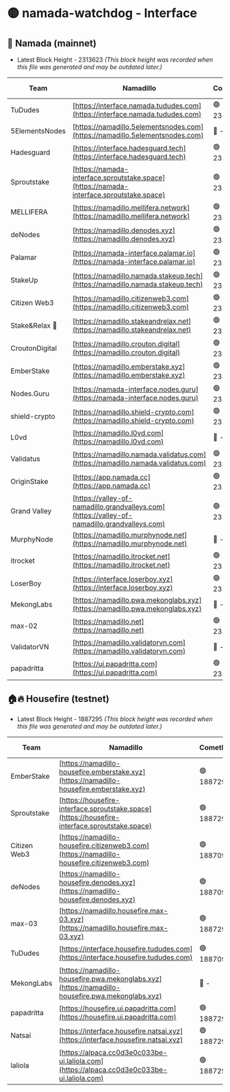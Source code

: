 # 🟡 namada-watchdog - Interface

## 🚀 Namada (mainnet)
- Latest Block Height - 2313623 *(This block height was recorded when this file was generated and may be outdated later.)*

| Team | Namadillo | CometBFT | Indexer | MASP Indexer |
|-|-|-|-|-|
| TuDudes | [https://interface.namada.tududes.com](https://interface.namada.tududes.com) | 🟢 2313606 | 🟢 2313606 | 🟢 2313606 |
| 5ElementsNodes | [https://namadillo.5elementsnodes.com](https://namadillo.5elementsnodes.com) | 🔴 - | 🔴 - | 🔴 - |
| Hadesguard | [https://interface.hadesguard.tech](https://interface.hadesguard.tech) | 🟢 2313608 | 🟢 2313608 | 🟢 2313608 |
| Sproutstake | [https://namada-interface.sproutstake.space](https://namada-interface.sproutstake.space) | 🟢 2313608 | 🟢 2313608 | 🟢 2313608 |
| MELLIFERA | [https://namadillo.mellifera.network](https://namadillo.mellifera.network) | 🟢 2313609 | 🟢 2313609 | 🟢 2313609 |
| deNodes | [https://namadillo.denodes.xyz](https://namadillo.denodes.xyz) | 🟢 2313610 | 🟢 2313610 | 🟢 2313609 |
| Palamar | [https://namada-interface.palamar.io](https://namada-interface.palamar.io) | 🟢 2313610 | 🟢 2313610 | 🟢 2313610 |
| StakeUp | [https://namadillo.namada.stakeup.tech](https://namadillo.namada.stakeup.tech) | 🟢 2313611 | 🟢 2313611 | 🟢 2313610 |
| Citizen Web3 | [https://namadillo.citizenweb3.com](https://namadillo.citizenweb3.com) | 🟢 2313611 | 🟢 2313611 | 🟢 2313611 |
| Stake&Relax 🦥 | [https://namadillo.stakeandrelax.net](https://namadillo.stakeandrelax.net) | 🟢 2313612 | 🟢 2313612 | 🟢 2313612 |
| CroutonDigital | [https://namadillo.crouton.digital](https://namadillo.crouton.digital) | 🟢 2313613 | 🟢 2313612 | 🟢 2313612 |
| EmberStake | [https://namadillo.emberstake.xyz](https://namadillo.emberstake.xyz) | 🟢 2313613 | 🟢 2313613 | 🟢 2313612 |
| Nodes.Guru | [https://namada-interface.nodes.guru](https://namada-interface.nodes.guru) | 🟢 2313613 | 🟢 2313613 | 🟢 2313613 |
| shield-crypto | [https://namadillo.shield-crypto.com](https://namadillo.shield-crypto.com) | 🟢 2313614 | 🟢 2313614 | 🟢 2313614 |
| L0vd | [https://namadillo.l0vd.com](https://namadillo.l0vd.com) | 🔴 - | 🔴 - | 🔴 - |
| Validatus | [https://namadillo.namada.validatus.com](https://namadillo.namada.validatus.com) | 🟢 2313617 | 🔴 2311365 | 🔴 2177377 |
| OriginStake | [https://app.namada.cc](https://app.namada.cc) | 🟢 2313617 | 🟢 2313617 | 🟢 2313617 |
| Grand Valley | [https://valley-of-namadillo.grandvalleys.com](https://valley-of-namadillo.grandvalleys.com) | 🟢 2313617 | 🟢 2313617 | 🟢 2313617 |
| MurphyNode | [https://namadillo.murphynode.net](https://namadillo.murphynode.net) | 🔴 - | 🔴 - | 🔴 - |
| itrocket | [https://namadillo.itrocket.net](https://namadillo.itrocket.net) | 🟢 2313620 | 🟢 2313620 | 🟢 2313620 |
| LoserBoy | [https://interface.loserboy.xyz](https://interface.loserboy.xyz) | 🟢 2313620 | 🟢 2313620 | 🟢 2313620 |
| MekongLabs | [https://namadillo.pwa.mekonglabs.xyz](https://namadillo.pwa.mekonglabs.xyz) | 🔴 - | 🔴 - | 🔴 - |
| max-02 | [https://namadillo.net](https://namadillo.net) | 🟢 2313621 | 🟢 2313621 | 🟢 2313620 |
| ValidatorVN | [https://namadillo.validatorvn.com](https://namadillo.validatorvn.com) | 🔴 - | 🔴 - | 🔴 - |
| papadritta | [https://ui.papadritta.com](https://ui.papadritta.com) | 🟢 2313623 | 🟢 2313623 | 🟢 2313623 |

## 🏠🔥 Housefire (testnet)
- Latest Block Height - 1887295 *(This block height was recorded when this file was generated and may be outdated later.)*

| Team | Namadillo | CometBFT | Indexer | MASP Indexer |
|-|-|-|-|-|
| EmberStake | [https://namadillo-housefire.emberstake.xyz](https://namadillo-housefire.emberstake.xyz) | 🟢 1887293 | 🟢 1887293 | 🟢 1887293 |
| Sproutstake | [https://housefire-interface.sproutstake.space](https://housefire-interface.sproutstake.space) | 🟢 1887293 | 🟢 1887293 | 🟢 1887293 |
| Citizen Web3 | [https://namadillo-housefire.citizenweb3.com](https://namadillo-housefire.citizenweb3.com) | 🟢 1887095 | 🟢 1887095 | 🟢 1887095 |
| deNodes | [https://namadillo-housefire.denodes.xyz](https://namadillo-housefire.denodes.xyz) | 🟢 1887095 | 🟢 1887095 | 🟢 1887095 |
| max-03 | [https://namadillo.housefire.max-03.xyz](https://namadillo.housefire.max-03.xyz) | 🟢 1887294 | 🟢 1887294 | 🟢 1887294 |
| TuDudes | [https://interface.housefire.tududes.com](https://interface.housefire.tududes.com) | 🟢 1887095 | 🟢 1887095 | 🟢 1887095 |
| MekongLabs | [https://namadillo-housefire.pwa.mekonglabs.xyz](https://namadillo-housefire.pwa.mekonglabs.xyz) | 🔴 - | 🔴 - | 🔴 - |
| papadritta | [https://housefire.ui.papadritta.com](https://housefire.ui.papadritta.com) | 🟢 1887295 | 🟢 1887295 | 🟢 1887295 |
| Natsai | [https://interface.housefire.natsai.xyz](https://interface.housefire.natsai.xyz) | 🟢 1887295 | 🟢 1887295 | 🟢 1887295 |
| laliola | [https://alpaca.cc0d3e0c033be-ui.laliola.com](https://alpaca.cc0d3e0c033be-ui.laliola.com) | 🟢 1887295 | 🟢 1887295 | 🟢 1887095 |

